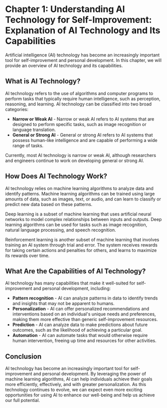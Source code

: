 Chapter 1: Understanding AI Technology for Self-Improvement: Explanation of AI Technology and Its Capabilities
==============================================================================================================

Artificial intelligence (AI) technology has become an increasingly important tool for self-improvement and personal development. In this chapter, we will provide an overview of AI technology and its capabilities.

What is AI Technology?
----------------------

AI technology refers to the use of algorithms and computer programs to perform tasks that typically require human intelligence, such as perception, reasoning, and learning. AI technology can be classified into two broad categories:

* **Narrow or Weak AI** - Narrow or weak AI refers to AI systems that are designed to perform specific tasks, such as image recognition or language translation.
* **General or Strong AI** - General or strong AI refers to AI systems that possess human-like intelligence and are capable of performing a wide range of tasks.

Currently, most AI technology is narrow or weak AI, although researchers and engineers continue to work on developing general or strong AI.

How Does AI Technology Work?
----------------------------

AI technology relies on machine learning algorithms to analyze data and identify patterns. Machine learning algorithms can be trained using large amounts of data, such as images, text, or audio, and can learn to classify or predict new data based on these patterns.

Deep learning is a subset of machine learning that uses artificial neural networks to model complex relationships between inputs and outputs. Deep learning algorithms can be used for tasks such as image recognition, natural language processing, and speech recognition.

Reinforcement learning is another subset of machine learning that involves training an AI system through trial and error. The system receives rewards for taking certain actions and penalties for others, and learns to maximize its rewards over time.

What Are the Capabilities of AI Technology?
-------------------------------------------

AI technology has many capabilities that make it well-suited for self-improvement and personal development, including:

* **Pattern recognition** - AI can analyze patterns in data to identify trends and insights that may not be apparent to humans.
* **Personalization** - AI can offer personalized recommendations and interventions based on an individual's unique needs and preferences, making them more effective than generic self-improvement resources.
* **Prediction** - AI can analyze data to make predictions about future outcomes, such as the likelihood of achieving a particular goal.
* **Automation** - AI can automate tasks that would otherwise require human intervention, freeing up time and resources for other activities.

Conclusion
----------

AI technology has become an increasingly important tool for self-improvement and personal development. By leveraging the power of machine learning algorithms, AI can help individuals achieve their goals more efficiently, effectively, and with greater personalization. As this technology continues to evolve, we can expect even more exciting opportunities for using AI to enhance our well-being and help us achieve our full potential.
